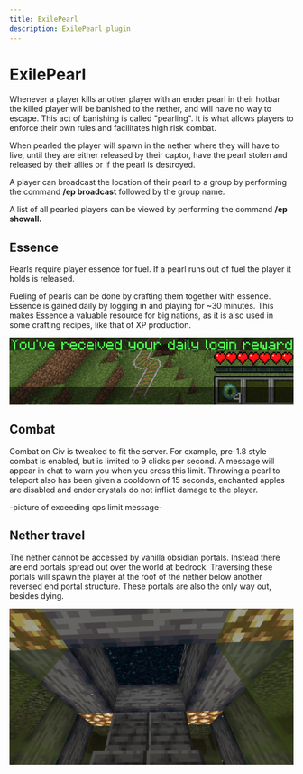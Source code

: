 ```yaml
---
title: ExilePearl
description: ExilePearl plugin
---
```


# ExilePearl
Whenever a player kills another player with an ender pearl in their hotbar the killed player will be banished to the nether, and will have no way to escape. This act of banishing is called "pearling". It is what allows players to enforce their own rules and facilitates high risk combat.

When pearled the player will spawn in the nether where they will have to live, until they are either released by their captor, have the pearl stolen and released by their allies or if the pearl is destroyed.

A player can broadcast the location of their pearl to a group by performing the command **/ep broadcast** followed by the group name.

A list of all pearled players can be viewed by performing the command **/ep showall.** 

## Essence

Pearls require player essence for fuel. If a pearl runs out of fuel the player it holds is released.

Fueling of pearls can be done by crafting them together with essence. Essence is gained daily by logging in and playing for ~30 minutes. 
This makes Essence a valuable resource for big nations, as it is also used in some crafting recipes, like that of XP production.

![Daily essence reward](media/Dailyreward.png)

## Combat

Combat on Civ is tweaked to fit the server. For example, pre-1.8 style combat is enabled, but is limited to 9 clicks per second. A message will appear in chat to warn you when you cross this limit.
Throwing a pearl to teleport also has been given a cooldown of 15 seconds,
enchanted apples are disabled 
and ender crystals do not inflict damage to the player.

-picture of exceeding cps limit message-

## Nether travel

The nether cannot be accessed by vanilla obsidian portals. Instead there are end portals spread out over the world at bedrock.
Traversing these portals will spawn the player at the roof of the nether below another reversed end portal structure. These portals are also the only way out, besides dying.

![Example of a nether portal on the nether roof.](media/Netherportal.png)
